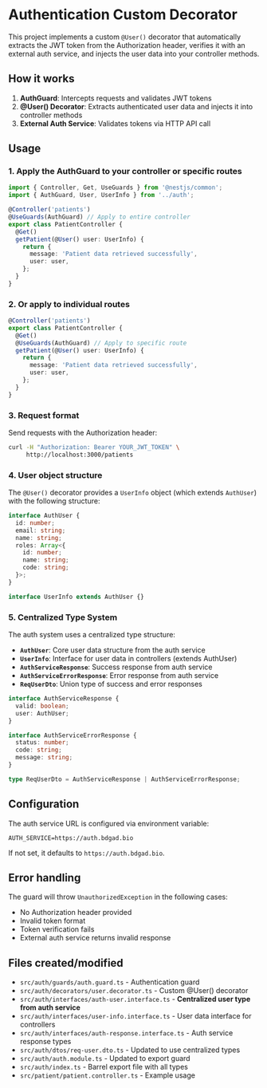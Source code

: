 # Authentication Custom Decorator

This project implements a custom `@User()` decorator that automatically extracts the JWT token from the Authorization header, verifies it with an external auth service, and injects the user data into your controller methods.

## How it works

1. **AuthGuard**: Intercepts requests and validates JWT tokens
2. **@User() Decorator**: Extracts authenticated user data and injects it into controller methods
3. **External Auth Service**: Validates tokens via HTTP API call

## Usage

### 1. Apply the AuthGuard to your controller or specific routes

```typescript
import { Controller, Get, UseGuards } from '@nestjs/common';
import { AuthGuard, User, UserInfo } from '../auth';

@Controller('patients')
@UseGuards(AuthGuard) // Apply to entire controller
export class PatientController {
  @Get()
  getPatient(@User() user: UserInfo) {
    return {
      message: 'Patient data retrieved successfully',
      user: user,
    };
  }
}
```

### 2. Or apply to individual routes

```typescript
@Controller('patients')
export class PatientController {
  @Get()
  @UseGuards(AuthGuard) // Apply to specific route
  getPatient(@User() user: UserInfo) {
    return {
      message: 'Patient data retrieved successfully',
      user: user,
    };
  }
}
```

### 3. Request format

Send requests with the Authorization header:

```bash
curl -H "Authorization: Bearer YOUR_JWT_TOKEN" \
     http://localhost:3000/patients
```

### 4. User object structure

The `@User()` decorator provides a `UserInfo` object (which extends `AuthUser`) with the following structure:

```typescript
interface AuthUser {
  id: number;
  email: string;
  name: string;
  roles: Array<{
    id: number;
    name: string;
    code: string;
  }>;
}

interface UserInfo extends AuthUser {}
```

### 5. Centralized Type System

The auth system uses a centralized type structure:

- **`AuthUser`**: Core user data structure from the auth service
- **`UserInfo`**: Interface for user data in controllers (extends AuthUser)
- **`AuthServiceResponse`**: Success response from auth service
- **`AuthServiceErrorResponse`**: Error response from auth service
- **`ReqUserDto`**: Union type of success and error responses

```typescript
interface AuthServiceResponse {
  valid: boolean;
  user: AuthUser;
}

interface AuthServiceErrorResponse {
  status: number;
  code: string;
  message: string;
}

type ReqUserDto = AuthServiceResponse | AuthServiceErrorResponse;
```

## Configuration

The auth service URL is configured via environment variable:

```env
AUTH_SERVICE=https://auth.bdgad.bio
```

If not set, it defaults to `https://auth.bdgad.bio`.

## Error handling

The guard will throw `UnauthorizedException` in the following cases:

- No Authorization header provided
- Invalid token format
- Token verification fails
- External auth service returns invalid response

## Files created/modified

- `src/auth/guards/auth.guard.ts` - Authentication guard
- `src/auth/decorators/user.decorator.ts` - Custom @User() decorator
- `src/auth/interfaces/auth-user.interface.ts` - **Centralized user type from auth service**
- `src/auth/interfaces/user-info.interface.ts` - User data interface for controllers
- `src/auth/interfaces/auth-response.interface.ts` - Auth service response types
- `src/auth/dtos/req-user.dto.ts` - Updated to use centralized types
- `src/auth/auth.module.ts` - Updated to export guard
- `src/auth/index.ts` - Barrel export file with all types
- `src/patient/patient.controller.ts` - Example usage
